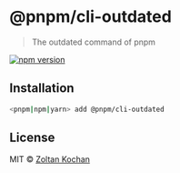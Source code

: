 # @pnpm/cli-outdated

> The outdated command of pnpm

[![npm version](https://img.shields.io/npm/v/@pnpm/cli-outdated.svg)](https://www.npmjs.com/package/@pnpm/cli-outdated)

## Installation

```sh
<pnpm|npm|yarn> add @pnpm/cli-outdated
```

## License

MIT © [Zoltan Kochan](https://www.kochan.io/)
